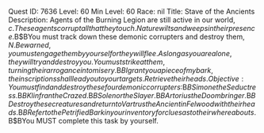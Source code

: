 Quest ID: 7636
Level: 60
Min Level: 60
Race: nil
Title: Stave of the Ancients
Description: Agents of the Burning Legion are still active in our world, $c. These agents corrupt all that they touch. Nature wilts and weeps in their presence.$B$BYou must track down these demonic corrupters and destroy them, $N. Be warned, you must engage them by yourself or they will flee. As long as you are alone, they will try and destroy you. You must strike at them, turning their arrogance into misery.$B$BI grant you a piece of my bark, the inscriptions shall lead you to your targets. Retrieve their heads.
Objective: You must find and destroy these four demonic corrupters:$B$BSimone the Seductress.$B$BKlinfran the Crazed.$B$BSolenor the Slayer.$B$BArtorius the Doombringer.$B$BDestroy these creatures and return to Vartrus the Ancient in Felwood with their heads.$B$BRefer to the Petrified Bark in your inventory for clues as to their whereabouts.$B$BYou MUST complete this task by yourself.

